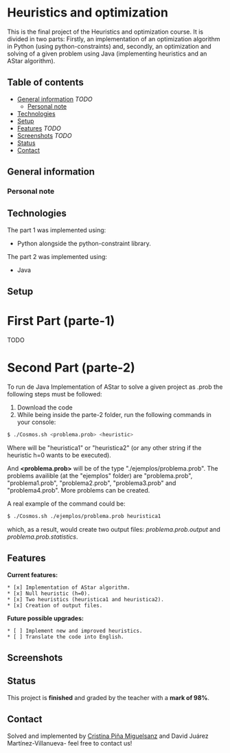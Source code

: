 # Heuristics and optimization

This is the final project of the Heuristics and optimization course. It is divided in two parts: Firstly, an implementation of an optimization algorithm in Python (using python-constraints) and, secondly, an optimization and solving of a given problem using Java (implementing heuristics and an AStar algorithm). 

## Table of contents
* [General information](#general-information) *TODO*
	* [Personal note](#personal-note) 
* [Technologies](#technologies) 
* [Setup](#setup)
* [Features](#features) *TODO*
* [Screenshots](#screenshots) *TODO* 
* [Status](#status)
* [Contact](#inspiration)

## General information

### Personal note

	
## Technologies

The part 1 was implemented using:
- Python alongside the python-constraint library.


The part 2 was implemented using:
- Java
	
## Setup

# First Part (parte-1)

TODO

# Second Part (parte-2)
To run de Java Implementation of AStar to solve a given project as .prob the following steps must be followed:

1. Download the code
2. While being inside the parte-2 folder, run the following commands in your console:

```sh
$ ./Cosmos.sh <problema.prob> <heuristic>
```

Where **<heuristic>** will be "heuristica1" or "heuristica2" (or any other string if the heuristic h=0 wants to be executed).

And **<problema.prob>** will be of the type "./ejemplos/problema.prob". The problems availible (at the "ejemplos" folder) are "problema.prob", "problema1.prob", "problema2.prob", "problema3.prob" and "problema4.prob". More problems can be created.

A real example of the command could be:

```sh
$ ./Cosmos.sh ./ejemplos/problema.prob heuristica1
```
which, as a result, would create two output files: *problema.prob.output* and *problema.prob.statistics*.




## Features

**Current features:**

	* [x] Implementation of AStar algorithm.
	* [x] Null heuristic (h=0).
	* [x] Two heuristics (heuristica1 and heuristica2).
	* [x] Creation of output files.

**Future possible upgrades:**

	* [ ] Implement new and improved heuristics.
	* [ ] Translate the code into English.

## Screenshots


## Status
This project is **finished** and graded by the teacher with a **mark of 98%**.

## Contact
Solved and implemented by [Cristina Piña Miguelsanz](https://www.linkedin.com/in/cristina-pina/) and David Juárez Martínez-Villanueva- feel free to contact us!





